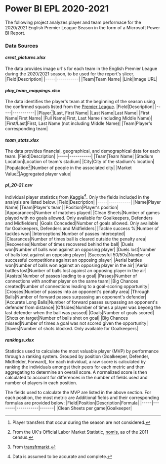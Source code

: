 # Power BI EPL 2020-2021
The following project analyzes player and team performace for the 2020/2021 English Premier League Season in the form of a Microsoft Power BI Report.

### Data Sources ###
   #### *crest_pictures.xlsx*<br> ####
   The data provides image url's for each team in the English Premier League during the 2020/2021 season, to be used for the report's slicer. 
   |Field|Description|
   |-----|-----------|
   |Team|Team Name|
   |Link|Image URL|

   #### *play_team_mappings.xlsx*<br> ####
   The data identifies the player's team at the beginning of the season using the confirmed squads listed from the [Premier League](https://www.premierleague.com/news/1869523).
   |Field|Description|
   |-----|-----------|
   |Player[^1]|Last, First Name|
   |Last Name|Last Name|
   |First Name|First Name|
   |Full Name|First, Last Name (including Middle Name)|
   |First/Last|First, Last Name (not including Middle Name)|
   |Team|Player's corresponding team|
   
   [^1]: Player transfers that occur during the season are not considered.
   
   #### *team_stats.xlsx*<br> ####
   The data provides financial, geographical, and demographical data for each team.
   |Field|Description|
   |-----|-----------|
   |Team|Team Name|
   |Stadium Location|Location of team's stadium|
   |City|City of the stadium's location|
   |Population[^2]|Number of people in the associated city|
   |Market Value[^3]|Aggregated player value|
   
   [^2]: From the UK's Official Labor Market Statistic, [nomis](https://www.nomisweb.co.uk/sources/census_2011), as of the 2011 census.
   [^3]: From [transfrmarkt](https://www.transfermarkt.us/).
   
   #### *pl_20-21.csv*<br> ####
   Individual player statistics from [Kaggle](https://www.kaggle.com/krishanthbarkav/english-premier-leagueepl-player-statistics)[^4]. Only the fields included in the analysis are listed below.
   |Field|Description|
   |-----|-----------|
   |Name|Player Name|
   |Team|Player's team|
   |Position|Player's position|
   |Appearances|Number of matches played|
   |Clean Sheets|Number of games played with no goals allowed. Only available for Goalkeepers, Defenders and Midfielders|
   |Goals Conceded|Number of goals allowed. Only available for Goalkeepers, Defenders and Midfielders|
   |Tackle success %|Number of tackles won|
   |Interceptions|Number of passes intercepted|
   |Clearances|Number of times ball is cleared outside the penalty area|
   |Recoveries|Number of times recovered behind the ball|
   |Duels won|Number of balls won against an opposing player|
   |Duels lost|Number of balls lost against an opposing player|
   |Successful 50/50s|Number of successful competitions against an opposing player|
   |Aerial battles won|Number of balls won against an opposing player in the air|
   |Aerial battles lost|Number of balls lost against an opposing player in the air|
   |Assists|Number of passes leading to a goal|
   |Passes|Number of connections with another player on the same team|
   |Big Chances created|Number of connections leading to a goal-scoring opportunity|
   |Crosses|Number of passes into an opponent's penalty area|
   |Through Balls|Number of forward passes surpassing an opponent's defender|
   |Accurate Long Balls|Number of forward passes surpassing an opponent's defender from distance|
   |Offsides|Number of times a player was beyong the last defender when the ball was passed|
   |Goals|Number of goals scored|
   |Shots on target|Number of balls shot on goal|
   |Big Chances missed|Number of times a goal was not scored given the opportunity|
   |Saves|Number of shots blocked. Only available for Goalkeepers|
  
   [^4]: Data is assumed to be accurate and complete.
   
   #### *rankings.xlsx*<br> ####
   Statistics used to calculate the most valuable player (MVP) by performance through a ranking system. Grouped by position (Goalkeeper, Defender, Midfielder, Forward), for each individual, a raw score is calculated by ranking the individuals amongst their peers for each metric and then aggregating to determine an overall score. A normalized score is then calculated to account for differences in the number of fields used and number of players in each position.  
   
   The fields used to calculate the MVP are listed in the above section. For each position, the most metric are  Additional fields and their corresponding formulas are provided below:
   |Field|Position|Description|Formula|
   |-----|--------|-----------|-------|
   |Clean Sheets per game|Goalkeeper|
   
